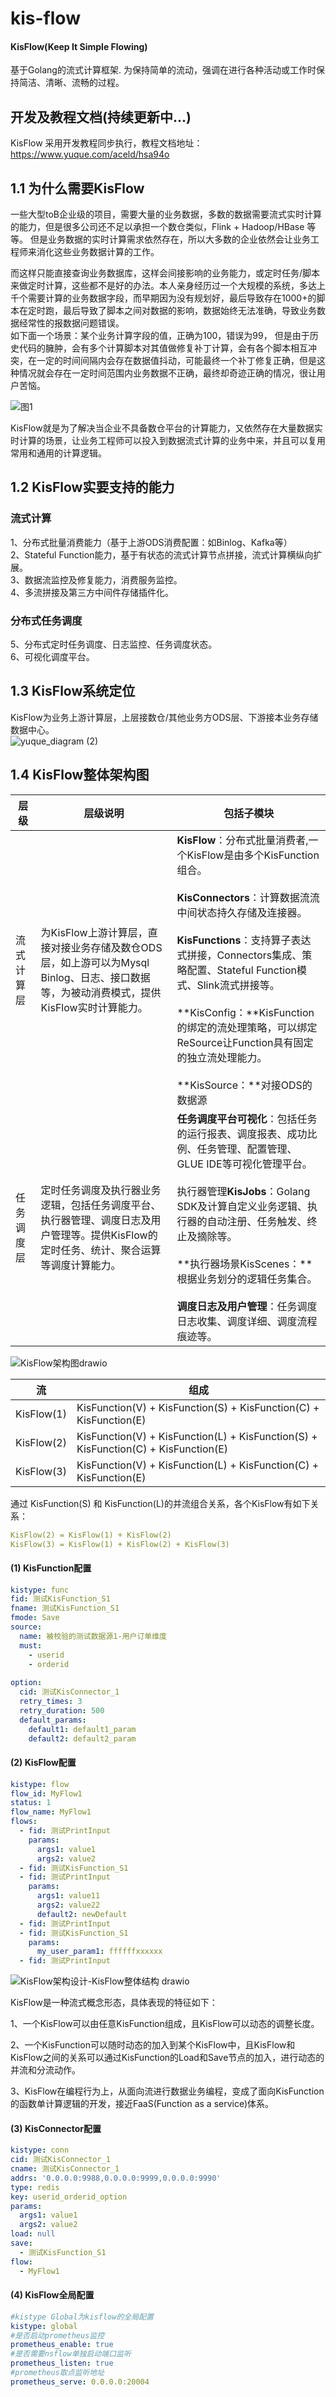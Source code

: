 # kis-flow


#### KisFlow(Keep It Simple Flowing) 

基于Golang的流式计算框架. 为保持简单的流动，强调在进行各种活动或工作时保持简洁、清晰、流畅的过程。


## 开发及教程文档(持续更新中...)

KisFlow 采用开发教程同步执行，教程文档地址：https://www.yuque.com/aceld/hsa94o





<a name="KPh6H"></a>
## 1.1 为什么需要KisFlow
一些大型toB企业级的项目，需要大量的业务数据，多数的数据需要流式实时计算的能力，但是很多公司还不足以承担一个数仓类似，Flink + Hadoop/HBase 等等。 但是业务数据的实时计算需求依然存在，所以大多数的企业依然会让业务工程师来消化这些业务数据计算的工作。

而这样只能直接查询业务数据库，这样会间接影响的业务能力，或定时任务/脚本来做定时计算，这些都不是好的办法。本人亲身经历过一个大规模的系统，多达上千个需要计算的业务数据字段，而早期因为没有规划好，最后导致存在1000+的脚本在定时跑，最后导致了脚本之间对数据的影响，数据始终无法准确，导致业务数据经常性的报数据问题错误。<br />       如下面一个场景：某个业务计算字段的值，正确为100，错误为99， 但是由于历史代码的臃肿，会有多个计算脚本对其值做修复补丁计算，会有各个脚本相互冲突，在一定的时间间隔内会存在数据值抖动，可能最终一个补丁修复正确，但是这种情况就会存在一定时间范围内业务数据不正确，最终却奇迹正确的情况，很让用户苦恼。<br />

![图1](https://github.com/aceld/kis-flow/assets/7778936/fcb67075-95c0-48de-9c81-758785ad8ef2)


KisFlow就是为了解决当企业不具备数仓平台的计算能力，又依然存在大量数据实时计算的场景，让业务工程师可以投入到数据流式计算的业务中来，并且可以复用常用和通用的计算逻辑。


<a name="aSEWt"></a>
## 1.2 KisFlow实要支持的能力
<a name="d4Nt0"></a>
### 流式计算
1、分布式批量消费能力（基于上游ODS消费配置：如Binlog、Kafka等）<br />2、Stateful Function能力，基于有状态的流式计算节点拼接，流式计算横纵向扩展。<br />3、数据流监控及修复能力，消费服务监控。<br />4、多流拼接及第三方中间件存储插件化。
<a name="oV4gp"></a>
### 分布式任务调度
5、分布式定时任务调度、日志监控、任务调度状态。<br />6、可视化调度平台。

<a name="TQFqe"></a>
## 1.3 KisFlow系统定位
KisFlow为业务上游计算层，上层接数仓/其他业务方ODS层、下游接本业务存储数据中心。<br />
![yuque_diagram (2)](https://github.com/aceld/kis-flow/assets/7778936/b9e1957a-2d11-45d9-84c1-e92c9ac833cc)


<a name="elhiR"></a>
## 1.4  KisFlow整体架构图

| 层级 | 层级说明 | 包括子模块 |
| --- | --- | --- |
| 流式计算层 | 为KisFlow上游计算层，直接对接业务存储及数仓ODS层，如上游可以为Mysql Binlog、日志、接口数据等，为被动消费模式，提供KisFlow实时计算能力。 | **KisFlow**：分布式批量消费者,一个KisFlow是由多个KisFunction组合。<br /><br />**KisConnectors**：计算数据流流中间状态持久存储及连接器。<br /><br />**KisFunctions**：支持算子表达式拼接，Connectors集成、策略配置、Stateful Function模式、Slink流式拼接等。<br /><br />**KisConfig：**KisFunction的绑定的流处理策略，可以绑定ReSource让Function具有固定的独立流处理能力。<br /><br />**KisSource：**对接ODS的数据源 |
| 任务调度层 | 定时任务调度及执行器业务逻辑，包括任务调度平台、执行器管理、调度日志及用户管理等。提供KisFlow的定时任务、统计、聚合运算等调度计算能力。 | **任务调度平台可视化**：包括任务的运行报表、调度报表、成功比例、任务管理、配置管理、GLUE IDE等可视化管理平台。<br /><br />执行器管理**KisJobs**：Golang SDK及计算自定义业务逻辑、执行器的自动注册、任务触发、终止及摘除等。<br /><br />**执行器场景KisScenes：**根据业务划分的逻辑任务集合。<br /><br />**调度日志及用户管理**：任务调度日志收集、调度详细、调度流程痕迹等。 |

![KisFlow架构图drawio](https://github.com/aceld/kis-flow/assets/7778936/3b829bdb-600d-4ab9-9e62-e14f90737cc3)

| 流 | 组成 |
| --- | --- |
| KisFlow(1) | KisFunction(V) + KisFunction(S) + KisFunction(C) + KisFunction(E) |
| KisFlow(2) | KisFunction(V) + KisFunction(L) + KisFunction(S) + KisFunction(C) + KisFunction(E) |
| KisFlow(3) | KisFunction(V) + KisFunction(L) + KisFunction(C) + KisFunction(E) |


通过 KisFunction(S) 和 KisFunction(L)的并流组合关系，各个KisFlow有如下关系：
```yaml
KisFlow(2) = KisFlow(1) + KisFlow(2)
KisFlow(3) = KisFlow(1) + KisFlow(2) + KisFlow(3)
```


#### (1) KisFunction配置
```yaml
kistype: func
fid: 测试KisFunction_S1
fname: 测试KisFunction_S1
fmode: Save
source:
  name: 被校验的测试数据源1-用户订单维度
  must:
    - userid
    - orderid
    
option:
  cid: 测试KisConnector_1
  retry_times: 3
  retry_duration: 500
  default_params:
    default1: default1_param
    default2: default2_param
```

#### (2) KisFlow配置
```yaml
kistype: flow
flow_id: MyFlow1
status: 1
flow_name: MyFlow1
flows:
  - fid: 测试PrintInput
    params:
      args1: value1
      args2: value2
  - fid: 测试KisFunction_S1
  - fid: 测试PrintInput
    params:
      args1: value11
      args2: value22
      default2: newDefault
  - fid: 测试PrintInput
  - fid: 测试KisFunction_S1
    params:
      my_user_param1: ffffffxxxxxx
  - fid: 测试PrintInput
```


![KisFlow架构设计-KisFlow整体结构 drawio](https://github.com/aceld/kis-flow/assets/7778936/efc1b29d-9dd4-4945-a35a-fb9a618002d7)


KisFlow是一种流式概念形态，具体表现的特征如下：<br />

1、一个KisFlow可以由任意KisFunction组成，且KisFlow可以动态的调整长度。<br />

2、一个KisFunction可以随时动态的加入到某个KisFlow中，且KisFlow和KisFlow之间的关系可以通过KisFunction的Load和Save节点的加入，进行动态的并流和分流动作。<br />

3、KisFlow在编程行为上，从面向流进行数据业务编程，变成了面向KisFunction的函数单计算逻辑的开发，接近FaaS(Function as a service)体系。

#### (3) KisConnector配置

```yaml
kistype: conn
cid: 测试KisConnector_1
cname: 测试KisConnector_1
addrs: '0.0.0.0:9988,0.0.0.0:9999,0.0.0.0:9990'
type: redis
key: userid_orderid_option
params:
  args1: value1
  args2: value2
load: null
save:
  - 测试KisFunction_S1
flow:
  - MyFlow1
```

#### (4) KisFlow全局配置

```yaml
#kistype Global为kisflow的全局配置
kistype: global
#是否启动prometheus监控
prometheus_enable: true
#是否需要nsflow单独启动端口监听
prometheus_listen: true
#prometheus取点监听地址
prometheus_serve: 0.0.0.0:20004
```


